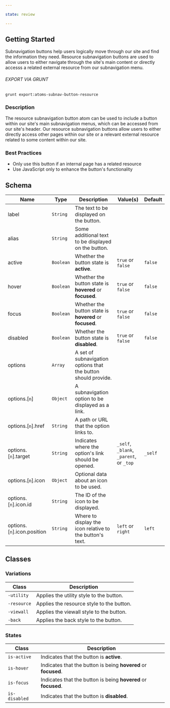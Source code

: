 ```yaml
---

state: review

---
```


## Getting Started

Subnavigation buttons help users logically move through our site and find the information they need. Resource subnavigation buttons are used to allow users to either navigate through the site's main content or directly accesss a related external resource from our subnavigation menu.

###### EXPORT VIA GRUNT

```
grunt export:atoms-subnav-button-resource
```


### Description

The resource subnavigation button atom can be used to include a button within our site's main subnavigation menus, which can be accessed from our site's header. Our resource subnavigation buttons allow users to either directly access other pages within our site or a relevant external resource related to some content within our site.


### Best Practices

- Only use this button if an internal page has a related resource
- Use JavaScript only to enhance the button's functionality


## Schema

| Name                          | Type      | Description                                                     | Value(s)                                | Default     |
|-------------------------------|-----------|-----------------------------------------------------------------|-----------------------------------------|-------------|
| label                         | `String`  | The text to be displayed on the button.                         |                                         |             |
| alias                         | `String`  | Some additional text to be displayed on the button.             |                                         |             |
| active                        | `Boolean` | Whether the button state is **active**.                         | `true` or `false`                       | `false`     |
| hover                         | `Boolean` | Whether the button state is **hovered** or **focused**.         | `true` or `false`                       | `false`     |
| focus                         | `Boolean` | Whether the button state is **hovered** or **focused**.         | `true` or `false`                       | `false`     |
| disabled                      | `Boolean` | Whether the button state is **disabled**.                       | `true` or `false`                       | `false`     |
| options                       | `Array`   | A set of subnavigation options that the button should provide.  |                                         |             |
| options.[`n`]                 | `Object`  | A subnavigation option to be displayed as a link.               |                                         |             |
| options.[`n`].href            | `String`  | A path or URL that the option links to.                         |                                         |             |
| options.[`n`].target          | `String`  | Indicates where the option's link should be opened.             | `_self`, `_blank`, `_parent`, or `_top` | `_self`     |
| options.[`n`].icon            | `Object`  | Optional data about an icon to be used.                         |                                         |             |
| options.[`n`].icon.id         | `String`  | The ID of the icon to be displayed.                             |                                         |             |
| options.[`n`].icon.position   | `String`  | Where to display the icon relative to the button's text.        | `left` or `right`                       | `left`      |


## Classes

### Variations

| Class           | Description                                     |
|-----------------|-------------------------------------------------|
| `-utility`      | Applies the utility style to the button.        |
| `-resource`     | Applies the resource style to the button.       |
| `-viewall`      | Applies the viewall style to the button.        |
| `-back`         | Applies the back style to the button.           |

### States

| Class             | Description                                                           |
|-------------------|-----------------------------------------------------------------------|
| `is-active`       | Indicates that the button is **active**.                              |
| `is-hover`        | Indicates that the button is being **hovered** or **focused**.        |
| `is-focus`        | Indicates that the button is being **hovered** or **focused**.        |
| `is-disabled`     | Indicates that the button is **disabled**.                            |
